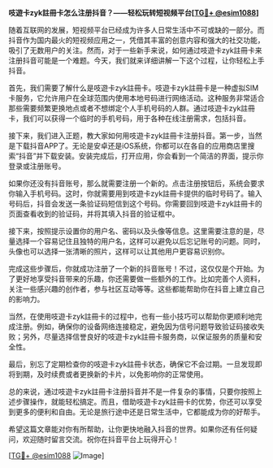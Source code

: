 **吱遊卡zyk註冊卡怎么注册抖音？——轻松玩转短视频平台[[TG💪+ @esim1088](https://t.me/s/esim1088)]**

随着互联网的发展，短视频平台已经成为许多人日常生活中不可或缺的一部分。而抖音作为国内最火的短视频应用之一，凭借其丰富的创意内容和强大的社交功能，吸引了无数用户的关注。然而，对于一些新手来说，如何通过吱遊卡zyk註冊卡来注册抖音可能是一个难题。今天，我们就来详细讲解一下这个过程，让你轻松上手抖音。

首先，我们需要了解什么是吱遊卡zyk註冊卡。吱遊卡zyk註冊卡是一种虚拟SIM卡服务，它允许用户在全球范围内使用本地号码进行网络活动。这种服务非常适合那些需要频繁更换地点或者不想绑定个人手机号码的人群。通过吱遊卡zyk註冊卡，我们可以获得一个临时的手机号码，用于各种在线注册需求，包括抖音。

接下来，我们进入正题，教大家如何用吱遊卡zyk註冊卡注册抖音。第一步，当然是下载抖音APP了。无论是安卓还是iOS系统，你都可以在各自的应用商店里搜索“抖音”并下载安装。安装完成后，打开应用，你会看到一个简洁的界面，提示你登录或注册账号。

如果你还没有抖音账号，那么就需要注册一个新的。点击注册按钮后，系统会要求你输入手机号码。这时，你就需要用到吱遊卡zyk註冊卡提供的临时号码了。输入号码后，抖音会发送一条验证码短信到这个号码。你需要回到吱遊卡zyk註冊卡的页面查看收到的验证码，并将其填入抖音的验证框中。

接下来，按照提示设置你的用户名、密码以及头像等信息。这里需要注意的是，尽量选择一个容易记住且独特的用户名，这样可以避免以后忘记账号的问题。同时，头像也可以选择一张清晰的照片，这样可以让其他用户更容易识别你。

完成这些步骤后，你就成功注册了一个新的抖音账号！不过，这仅仅是个开始。为了更好地享受抖音带来的乐趣，你还需要做一些额外的工作。比如完善个人资料，关注一些感兴趣的创作者，参与社区互动等等。这些都能帮助你在抖音上建立自己的影响力。

当然，在使用吱遊卡zyk註冊卡的过程中，也有一些小技巧可以帮助你更顺利地完成注册。例如，确保你的设备网络连接稳定，避免因为信号问题导致验证码接收失败；另外，尽量选择信誉良好的吱遊卡zyk註冊卡服务商，以保证服务的质量和安全性。

最后，别忘了定期检查你的吱遊卡zyk註冊卡状态，确保它不会过期。一旦发现即将到期，及时续费或者更换新的卡片，以免影响你的正常使用。

总的来说，通过吱遊卡zyk註冊卡注册抖音并不是一件复杂的事情，只要你按照上述步骤操作，就能轻松搞定。而且，借助吱遊卡zyk註冊卡的优势，你还可以享受到更多的便利和自由。无论是旅行途中还是日常生活中，它都能成为你的好帮手。

希望这篇文章能对你有所帮助，让你更快地融入抖音的世界。如果你还有任何疑问，欢迎随时留言交流。祝你在抖音平台上玩得开心！

[[TG💪+ @esim1088](https://t.me/s/esim1088) ![Image](https://i.postimg.cc/4NQfJmqS/Snipaste-2025-05-13-00-14-12.png)]